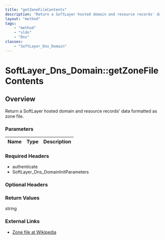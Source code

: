 ```yaml
---
title: "getZoneFileContents"
description: "Return a SoftLayer hosted domain and resource records' data formatted as zone file."
layout: "method"
tags:
    - "method"
    - "sldn"
    - "Dns"
classes:
    - "SoftLayer_Dns_Domain"
---
```

# SoftLayer_Dns_Domain::getZoneFileContents
## Overview 
Return a SoftLayer hosted domain and resource records' data formatted as zone file. 

### Parameters 
|Name | Type | Description |
| --- | --- | --- |


### Required Headers
* authenticate
* SoftLayer_Dns_DomainInitParameters

### Optional Headers

### Return Values
string

### External Links


* [Zone file at Wikipedia](http://en.wikipedia.org/wiki/Zone_file)


